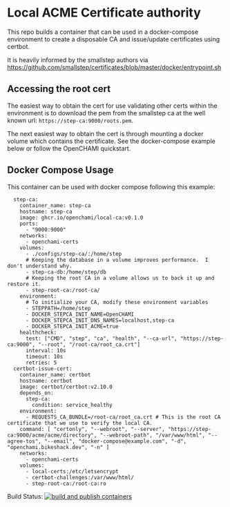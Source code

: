 # Local ACME Certificate authority

This repo builds a container that can be used in a docker-compose environment to create a disposable CA and issue/update certificates using certbot.

It is heavily informed by the smallstep authors via https://github.com/smallstep/certificates/blob/master/docker/entrypoint.sh

## Accessing the root cert

The easiest way to obtain the cert for use validating other certs within the environment is to download the pem from the smallstep ca at the well known url: `https://step-ca:9000/roots.pem`.

The next easiest way to obtain the cert is through mounting a docker volume which contains the certificate.  See the docker-compose example below or follow the OpenCHAMI quickstart.


## Docker Compose Usage

This container can be used with docker compose following this example:

```
  step-ca:
    container_name: step-ca
    hostname: step-ca
    image: ghcr.io/openchami/local-ca:v0.1.0
    ports: 
      - "9000:9000"
    networks:
      - openchami-certs
    volumes:
      - ./configs/step-ca/:/home/step
      # Keeping the database in a volume improves performance.  I don't understand why.
      - step-ca-db:/home/step/db
      # Keeping the root CA in a volume allows us to back it up and restore it.
      - step-root-ca:/root-ca/
    environment:
      # To initialize your CA, modify these environment variables
      - STEPPATH=/home/step
      - DOCKER_STEPCA_INIT_NAME=OpenCHAMI
      - DOCKER_STEPCA_INIT_DNS_NAMES=localhost,step-ca
      - DOCKER_STEPCA_INIT_ACME=true
    healthcheck:
      test: ["CMD", "step", "ca", "health", "--ca-url", "https://step-ca:9000", "--root", "/root-ca/root_ca.crt"]
      interval: 10s
      timeout: 10s
      retries: 5
  certbot-issue-cert:
    container_name: certbot
    hostname: certbot
    image: certbot/certbot:v2.10.0
    depends_on:
      step-ca:
        condition: service_healthy
    environment:
      - REQUESTS_CA_BUNDLE=/root-ca/root_ca.crt # This is the root CA certificate that we use to verify the local CA.
    command: [ "certonly", "--webroot", "--server", "https://step-ca:9000/acme/acme/directory", "--webroot-path", "/var/www/html", "--agree-tos", "--email", "docker-compose@example.com", "-d", "openchami.bikeshack.dev", "-n" ]
    networks:
      - openchami-certs
    volumes:
      - local-certs:/etc/letsencrypt
      - certbot-challenges:/var/www/html/
      - step-root-ca:/root-ca:ro
```

Build Status: [![build and publish containers](https://github.com/OpenCHAMI/local-ca/actions/workflows/build_containers.yml/badge.svg)](https://github.com/OpenCHAMI/local-ca/actions/workflows/build_containers.yml)